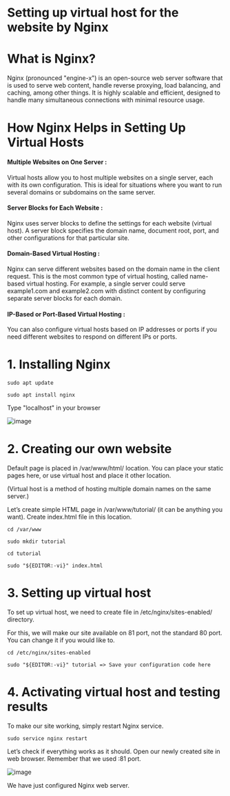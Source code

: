 # Setting up virtual host for the website by Nginx 

<h1>What is Nginx?</h1>

Nginx (pronounced "engine-x") is an open-source web server software that is used to serve web content, handle reverse proxying, load balancing, and caching, among other things. It is highly scalable and efficient, designed to handle many simultaneous connections with minimal resource usage.

<h1>How Nginx Helps in Setting Up Virtual Hosts</h1>

<h4>Multiple Websites on One Server : </h4>

Virtual hosts allow you to host multiple websites on a single server, each with its own configuration. This is ideal for situations where you want to run several domains or subdomains on the same server.

<h4>Server Blocks for Each Website : </h4>

Nginx uses server blocks to define the settings for each website (virtual host). A server block specifies the domain name, document root, port, and other configurations for that particular site.

<h4>Domain-Based Virtual Hosting : </h4>

Nginx can serve different websites based on the domain name in the client request. This is the most common type of virtual hosting, called name-based virtual hosting.
For example, a single server could serve example1.com and example2.com with distinct content by configuring separate server blocks for each domain.

<h4>IP-Based or Port-Based Virtual Hosting :</h4>

You can also configure virtual hosts based on IP addresses or ports if you need different websites to respond on different IPs or ports.

# 1. Installing Nginx

    sudo apt update 

    sudo apt install nginx

Type "localhost" in your browser


  ![image](https://github.com/user-attachments/assets/271f46a5-92d3-4bd9-baaf-bd3692f4e6aa)




# 2. Creating our own website

Default page is placed in /var/www/html/ location. You can place your static pages here, or use virtual host and place it other location.

(Virtual host is a method of hosting multiple domain names on the same server.)

Let’s create simple HTML page in /var/www/tutorial/ (it can be anything you want). Create index.html file in this location.

    cd /var/www

    sudo mkdir tutorial

    cd tutorial

    sudo "${EDITOR:-vi}" index.html



# 3. Setting up virtual host


To set up virtual host, we need to create file in /etc/nginx/sites-enabled/ directory.

For this, we will make our site available on 81 port, not the standard 80 port. You can change it if you would like to.

    cd /etc/nginx/sites-enabled

    sudo "${EDITOR:-vi}" tutorial => Save your configuration code here 


# 4. Activating virtual host and testing results

To make our site working, simply restart Nginx service.

    sudo service nginx restart

Let’s check if everything works as it should. Open our newly created site in web browser. Remember that we used :81 port.


  ![image](https://github.com/user-attachments/assets/e3fb6b41-c110-45e0-8ab4-ef7cafac6610)


We have just configured Nginx web server.




